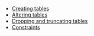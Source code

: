 - [Creating tables](create_tables.md)
- [Altering tables](alter_tables.md)
- [Dropping and truncating tables](drop_truncate_tables.md)
- [Constraints](sql_constraints.md)